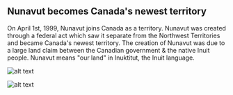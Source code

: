 ## Nunavut becomes Canada's newest territory
On April 1st, 1999, Nunavut joins Canada as a territory. Nunavut was created through a federal act which saw it separate 
from the Northwest Territories and became Canada's newest territory. The creation of Nunavut was due to a large land claim
between the Canadian government & the native Inuit people. Nunavut means "our land" in Inuktitut, the Inuit language.

![alt text](https://i.imgur.com/tBdQG1l.png)

![alt text](https://i.imgur.com/3hUoY0v.jpeg)

